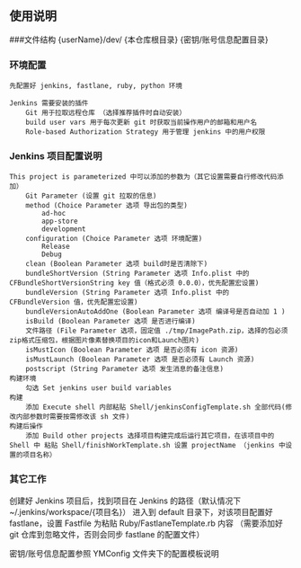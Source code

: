 ## 使用说明
###文件结构
	{userName}/dev/
					{本仓库根目录}
					{密钥/账号信息配置目录}
		
### 环境配置
	先配置好 jenkins, fastlane, ruby, python 环境
	
	Jenkins 需要安装的插件
		Git 用于拉取远程仓库 （选择推荐插件时自动安装）
		build user vars 用于每次更新 git 时获取当前操作用户的邮箱和用户名
		Role-based Authorization Strategy 用于管理 jenkins 中的用户权限
		
	
	
### Jenkins 项目配置说明	
	This project is parameterized 中可以添加的参数为（其它设置需要自行修改代码添加）
		Git Parameter (设置 git 拉取的信息)
		method (Choice Parameter 选项 导出包的类型)
			ad-hoc 
			app-store
			development
		configuration (Choice Parameter 选项 环境配置)
			Release
			Debug
		clean (Boolean Parameter 选项 build时是否清除下)
		bundleShortVersion (String Parameter 选项 Info.plist 中的 CFBundleShortVersionString key 值（格式必须 0.0.0），优先配置宏设置)
		bundleVersion (String Parameter 选项 Info.plist 中的 CFBundleVersion 值，优先配置宏设置)
		bundleVersionAutoAddOne (Boolean Parameter 选项 编译号是否自动加 1 )
		isBuild (Boolean Parameter 选项 是否进行编译)
		文件路径 (File Parameter 选项，固定值 ./tmp/ImagePath.zip，选择的包必须zip格式压缩包，根据图片像素替换项目的icon和Launch图片)
		isMustIcon (Boolean Parameter 选项 是否必须有 icon 资源)
		isMustLaunch (Boolean Parameter 选项 是否必须有 Launch 资源)
		postscript (String Parameter 选项 发生消息的备注信息)
	构建环境
		勾选 Set jenkins user build variables
	构建
		添加 Execute shell 内部粘贴 Shell/jenkinsConfigTemplate.sh 全部代码(修改内部参数时需要按需修改该 sh 文件)
	构建后操作
		添加 Build other projects 选择项目构建完成后运行其它项目，在该项目中的Shell 中 粘贴 Shell/finishWorkTemplate.sh 设置 projectName （jenkins 中设置的项目名称）

### 其它工作
创建好 Jenkins 项目后，找到项目在 Jenkins 的路径（默认情况下 ~/.jenkins/workspace/{项目名}） 进入到 default 目录下，对该项目配置好 fastlane，设置 Fastfile 为粘贴 Ruby/FastlaneTemplate.rb 内容 （需要添加好 git 仓库到忽略文件，否则会同步 fastlane 的配置文件）

密钥/账号信息配置参照 YMConfig 文件夹下的配置模板说明
